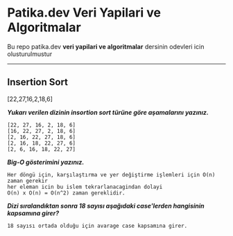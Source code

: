 # Patika.dev Veri Yapilari ve Algoritmalar
Bu repo patika.dev **veri yapilari ve algoritmalar** dersinin odevleri icin olusturulmustur
___

## Insertion Sort

[22,27,16,2,18,6] 

_**Yukarı verilen dizinin insortion sort türüne göre aşamalarını yazınız.**_

```
[22, 27, 16, 2, 18, 6]
[16, 22, 27, 2, 18, 6]
[2, 16, 22, 27, 18, 6]
[2, 16, 18, 22, 27, 6]
[2, 6, 16, 18, 22, 27]
```
_**Big-O gösterimini yazınız.**_
```
Her döngü için, karşılaştırma ve yer değiştirme işlemleri için O(n) zaman gerekir 
her eleman icin bu islem tekrarlanacagindan dolayi
O(n) x O(n) = O(n^2) zaman gereklidir. 
```

_**Dizi sıralandıktan sonra 18 sayısı aşağıdaki case'lerden hangisinin kapsamına girer?**_
```
18 sayısı ortada olduğu için avarage case kapsamına girer.
```